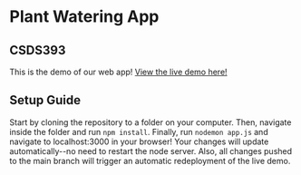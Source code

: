# Plant Watering App
## CSDS393
This is the demo of our web app!
[View the live demo here!](https://csds393.onrender.com/)
## Setup Guide
Start by cloning the repository to a folder on your computer. Then, navigate inside the folder and run `npm install`. Finally, run `nodemon app.js` and navigate to localhost:3000 in your browser! Your changes will update automatically--no need to restart the node server. Also, all changes pushed to the main branch will trigger an automatic redeployment of the live demo.
